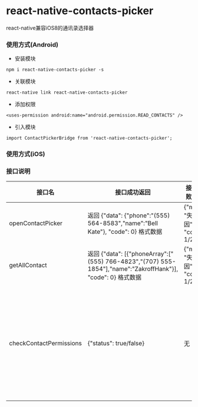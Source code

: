 # react-native-contacts-picker
react-native兼容iOS8的通讯录选择器

### 使用方式(Android)
- 安装模块
```
npm i react-native-contacts-picker -s
```
- 关联模块
```
react-native link react-native-contacts-picker
```
- 添加权限
```
<uses-permission android:name="android.permission.READ_CONTACTS" />
```
- 引入模块
```
import ContactPickerBridge from 'react-native-contacts-picker';
```

### 使用方式(iOS)


### 接口说明

|接口名|接口成功返回|接口失败返回|注意点|
| --- | --- | --- | --- |
|openContactPicker|返回 {"data": {"phone":"(555) 564-8583","name":"Bell Kate"}, "code": 0} 格式数据|{"msg": "失败原因", "code": 1/2}||
|getAllContact|返回 {"data": [{"phoneArray":["(555) 766-4823","(707) 555-1854"],"name":"ZakroffHank"}], "code": 0} 格式数据|{"msg": "失败原因", "code": 1/2}||
|checkContactPermissions|{"status": true/false}|无|由于Android 6.0以下没有原生权限管理，因此目标版本在23以下时，返回的永远是true。不过可以使用 `getAllContact` 方法看返回的数据是否为空来**粗略**判断权限。|